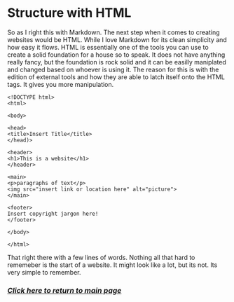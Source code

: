 # Structure with HTML

So as I right this with Markdown. The next step when it comes to creating websites would be HTML. While I love Markdown for its clean simplicity and how easy it flows. HTML is essentially one of the tools you can use to create a solid foundation for a house so to speak. It does not have anything really fancy, but the foundation is rock solid and it can be easilly maniplated and changed based on whoever is using it. The reason for this is with the edition of external tools and how they are able to latch itself onto the HTML tags. It gives you more manipulation.



    <!DOCTYPE html>
    <html>

    <body>

    <head>
    <title>Insert Title</title>
    </head)>

    <header>
    <h1>This is a website</h1>
    </header>

    <main>
    <p>paragraphs of text</p>
    <img src="insert link or location here" alt="picture">
    </main>

    <footer>
    Insert copyright jargon here!
    </footer>

    </body>

    </html>


That right there with a few lines of words. Nothing all that hard to rememeber is the start of a website. It might look like a lot, but its not. Its very simple to remember.

### [*Click here to return to main page*](../README.md)
